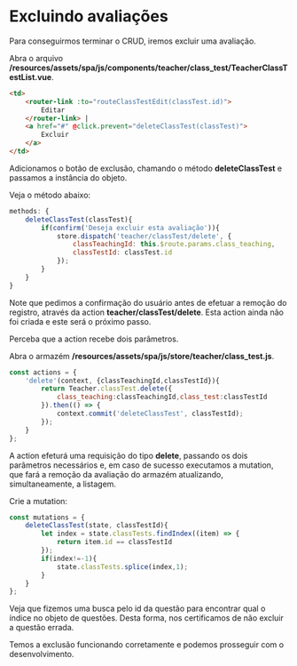 # Excluindo avaliações

Para conseguirmos terminar o CRUD, iremos excluir uma avaliação.

Abra o arquivo **/resources/assets/spa/js/components/teacher/class_test/TeacherClassTestList.vue**.

```html
<td>
    <router-link :to="routeClassTestEdit(classTest.id)">
        Editar
    </router-link> | 
    <a href="#" @click.prevent="deleteClassTest(classTest)">
        Excluir
    </a>
</td>
```

Adicionamos o botão de exclusão, chamando o método **deleteClassTest** e passamos a instância do objeto. 

Veja o método abaixo:

```js
methods: {
    deleteClassTest(classTest){
        if(confirm('Deseja excluir esta avaliação')){
            store.dispatch('teacher/classTest/delete', {
                classTeachingId: this.$route.params.class_teaching,
                classTestId: classTest.id
            });
        }
    }
}
```

Note que pedimos a confirmação do usuário antes de efetuar a remoção do registro, através da action **teacher/classTest/delete**. Esta action ainda não foi criada e este será o próximo passo.

Perceba que a action recebe dois parâmetros.

Abra o armazém **/resources/assets/spa/js/store/teacher/class_test.js**.

```js
const actions = {
    'delete'(context, {classTeachingId,classTestId}){
        return Teacher.classTest.delete({
            class_teaching:classTeachingId,class_test:classTestId
        }).then(() => {
            context.commit('deleteClassTest', classTestId);
        });
    }
};
```

A action efeturá uma requisição do tipo **delete**, passando os dois parâmetros necessários e, em caso de sucesso executamos a mutation, que fará a remoção da avaliação do armazém atualizando, simultaneamente, a listagem.

Crie a mutation:

```js
const mutations = {
    deleteClassTest(state, classTestId){
        let index = state.classTests.findIndex((item) => {
            return item.id == classTestId
        });
        if(index!=-1){
            state.classTests.splice(index,1);
        }
    }
};
```

Veja que fizemos uma busca pelo id da questão para encontrar qual o índice no objeto de questões. Desta forma, nos certificamos de não excluir a questão errada.

Temos a exclusão funcionando corretamente e podemos prosseguir com o desenvolvimento.